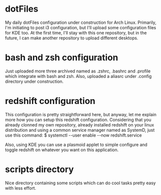 # dotFiles
My daily dotFiles configuration under construction for Arch Linux. Primarily, I'm initiating to post i3 configuration, but I'll upload some configuration files for KDE too. At the first time, I'll stay with this one repository, but in the future, I can make another repository to upload different desktops.

# bash and zsh configuration

Just uploaded more three archived named as .zshrc, .bashrc and .profile which integrate with bash and zsh. Also, uploaded a aliasrc under .config directory under construction.

# redshift configuration

This configuration is pretty straightforward here, but anyway, let me explain more how you can setup this redshift configuration. Considering that you already clonned my own repository, already installed redshift on your linux distribution and using a common service manager named as SystemD, just use this command: $ systemctl --user enable --now redshift.service

Also, using KDE you can use a plasmoid applet to simple configure and toggle redshift on whatever you want on this application.

# scripts directory

Nice directory containing some scripts which can do cool tasks pretty easy with less effort.

